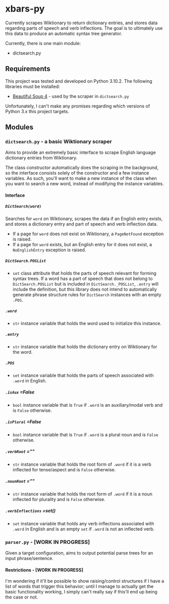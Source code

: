 # xbars-py
Currently scrapes Wiktionary to return dictionary entries, and stores data regarding parts of speech and verb inflections. The goal is to ultimately use this data to produce an automatic syntax tree generator.

Currently, there is one main module:
* dictsearch.py

## Requirements
This project was tested and developed on Python 3.10.2. The following libraries must be installed:
* [Beautiful Soup 4](https://beautiful-soup-4.readthedocs.io/en/latest/) - used by the scraper in `dictsearch.py`

Unfortunately, I can't make any promises regarding which versions of Python 3.x this project targets.

## Modules
### `dictsearch.py` - a basic Wiktionary scraper
Aims to provide an extremely basic interface to scrape English language dictionary entries from Wiktionary.

The class constructor automatically does the scraping in the background, so the interface consists solely of the constructor and a few instance variables. As such, you'll want to make a new instance of the class when you want to search a new word, instead of modifying the instance variables.

#### Interface
##### `DictSearch(word)`
Searches for `word` on Wiktionary, scrapes the data if an English entry exists, and stores a dictionary entry and part of speech and verb inflection data.
* If a page for `word` does not exist on Wiktionary, a `PageNotFound` exception is raised.
* If a page for `word` exists, but an English entry for it does not exist, a `NoEnglishEntry` exception is raised.
##### `DictSearch.POSList`
* `set` class attribute that holds the parts of speech relevant for forming syntax trees. If a word has a part of speech that does not belong to `DictSearch.POSList` but is included in `DictSearch._POSList`, `.entry` will include the definition, but this library does not intend to automatically generate phrase structure rules for `DictSearch` instances with an empty `.POS`.
##### `.word`
* `str` instance variable that holds the word used to initialize this instance.
##### `.entry`
* `str` instance variable that holds the dictionary entry on Wiktionary for the word.
##### `.POS`
* `set` instance variable that holds the parts of speech associated with `.word` in English.
##### `.isAux` *=False*
* `bool` instance variable that is `True` if `.word` is an auxiliary/modal verb and is `False` otherwise.
##### `.isPlural` *=False*
* `bool` instance variable that is `True` if `.word` is a plural noun and is `False` otherwise.
##### `.verbRoot` *=""*
* `str` instance variable that holds the root form of `.word` if it is a verb inflected for tense/aspect and is `False` otherwise.
##### `.nounRoot` *=""*
* `str` instance variable that holds the root form of `.word` if it is a noun inflected for plurality and is `False` otherwise.
##### `.verbInflections` *=set()*
* `set` instance variable that holds any verb inflections associated with `.word` in English and is an empty `set` if `.word` is not an inflected verb.

### `parser.py` - [WORK IN PROGRESS]
Given a target configuration, aims to output potential parse trees for an input phrase/sentence.

#### Restrictions - [WORK IN PROGRESS]
I'm wondering if it'll be possible to show raising/control structures if I have a list of words that trigger this behavior; until I manage to actually get the basic functionality working, I simply can't really say if this'll end up being the case or not.

